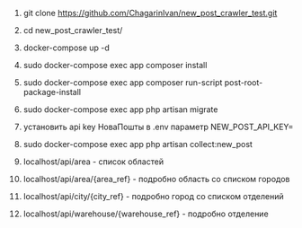 1. git clone https://github.com/ChagarinIvan/new_post_crawler_test.git
2. cd new_post_crawler_test/
3. docker-compose up -d
4. sudo docker-compose exec app composer install
5. sudo docker-compose exec app composer run-script post-root-package-install
6. sudo docker-compose exec app php artisan migrate
7. установить api key НоваПошты в .env параметр NEW_POST_API_KEY=
8. sudo docker-compose exec app php artisan collect:new_post

9. localhost/api/area - список областей
10. localhost/api/area/{area_ref} - подробно область со списком городов
11. localhost/api/city/{city_ref} - подробно город со списком отделений
12. localhost/api/warehouse/{warehouse_ref} - подробно отделение
